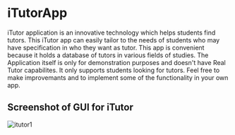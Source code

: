 # iTutorApp
iTutor application is an innovative technology which helps students find tutors. This iTutor app can  easily tailor to the needs of students who may have specification in who they want as tutor. This app  is convenient because it holds a database of tutors in various fields of studies. The Application itself is only for demonstration purposes and doesn't have Real Tutor capabilites. It only supports students looking for tutors. Feel free to make improvemants and to implement some of the functionality in your own app.

## Screenshot of GUI for iTutor
![itutor1](https://user-images.githubusercontent.com/43787912/56594138-35bc6a00-65e4-11e9-9f63-d07069452fc4.jpg)
